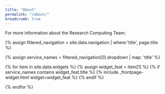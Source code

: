 ```yaml
---
title: "About"
permalink: "/about/"
breadcrumb: true
---
```


For more information about the Research Computing Team:

{% assign filtered_navigation = site.data.navigation | where:'title', page.title %}

{% assign service_names = filtered_navigation[0].dropdown | map: 'title' %}

<!-- added row t60 div to ensure flexbox -->
<div class="row t60">
{% for item in site.data.widgets %}
  {% assign widget_feat = item[1] %}
  {% if service_names contains widget_feat.title %}
    {% include _frontpage-widget.html widget=widget_feat %}
  {% endif %}

{% endfor %}
</div>
